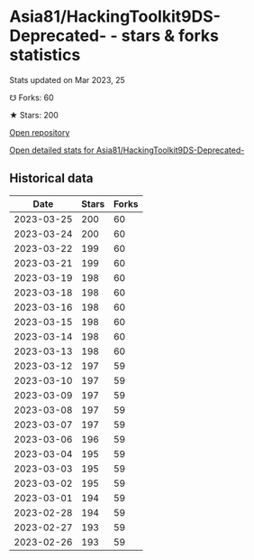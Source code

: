 # Asia81/HackingToolkit9DS-Deprecated- - stars & forks statistics

Stats updated on Mar 2023, 25

☋ Forks: 60

★ Stars: 200

[Open repository](https://github.com/Asia81/HackingToolkit9DS-Deprecated-)

[Open detailed stats for Asia81/HackingToolkit9DS-Deprecated-](https://reviewgithub.com/rep/Asia81/HackingToolkit9DS-Deprecated-)

## Historical data
| Date | Stars | Forks |
|------|-------|-------|
| 2023-03-25 | 200 | 60 | 
| 2023-03-24 | 200 | 60 | 
| 2023-03-22 | 199 | 60 | 
| 2023-03-21 | 199 | 60 | 
| 2023-03-19 | 198 | 60 | 
| 2023-03-18 | 198 | 60 | 
| 2023-03-16 | 198 | 60 | 
| 2023-03-15 | 198 | 60 | 
| 2023-03-14 | 198 | 60 | 
| 2023-03-13 | 198 | 60 | 
| 2023-03-12 | 197 | 59 | 
| 2023-03-10 | 197 | 59 | 
| 2023-03-09 | 197 | 59 | 
| 2023-03-08 | 197 | 59 | 
| 2023-03-07 | 197 | 59 | 
| 2023-03-06 | 196 | 59 | 
| 2023-03-04 | 195 | 59 | 
| 2023-03-03 | 195 | 59 | 
| 2023-03-02 | 195 | 59 | 
| 2023-03-01 | 194 | 59 | 
| 2023-02-28 | 194 | 59 | 
| 2023-02-27 | 193 | 59 | 
| 2023-02-26 | 193 | 59 | 

